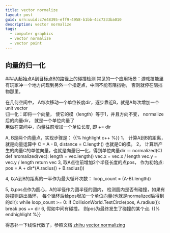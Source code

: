 ```yaml
---
title: vector normalize
layout: post
guid: urn:uuid:c7e48395-eff9-4958-b1bb-4cc7233ba010
description: vector normalize
tags:
  - computer graphics 
  - vector normalize
  - vector point
---
```


## 向量的归一化

###从起始点A到目标点B的路径上的碰撞检测
常见的一个应用场景：游戏技能里有玩家冲一个地方闪现到另外一个指定点，中间不能有阻挡物， 否则就停在阻挡物那里。  


在几何空间中， A每次移动一个单位长度dir，逐步靠近B，就是A每次增加一个unit vector  
归一化：即将一个向量， 使它的模（length）等于1，并且方向不变， normalize后的向量dir， 就是一个单位向量了  
用做在空间中，向量往前增加一个单位长度, 即 += dir

A, B是两个向量点，实现步骤是：
{{% highlight c++ %}}
1， 计算A到B的距离， 就是向量运算中 C = A - B,  distance = C.length() 也就是C的模。
2， 计算新产生的向量C的单位向量，也就是向量归一化，得到单位向量dir ＝ normalized(C)  
    def nromalized(vec):
        length = vec.length()
        vec.x = vec.x / length
        vec.y = vec.y / length
        return vec
3,  取A点往前增加2个半径长度的点pos， 作为初始点:
    pos = A + dir*(A.radius() + B.radius())
    
4,  以A到B的距离的一半作为最大循环次数：
    loop_count = (A-B).length()
    
5,  以pos点作为圆心，A的半径作为圆半径的圆内， 检测圆内是否有碰撞，如果有碰撞则跳出循环， 每个循环后给pos增加一个单位向量(也就是normalized后得到的dir):
    while loop_count >= 0:
        if CollisionWorld.TestCircle(pos, A.radius()):
            break
        pos += dir
6, 假如中间有碰撞， 则pos为最终发生了碰撞的某个点.
{{% endhighlight %}}

得恶补一下线性代数了，参照文档
<a href="http://www.zhihu.com/question/19951858">zhihu</a>
<a href="http://www.fundza.com/vectors/normalize/">vector normalizing</a>
